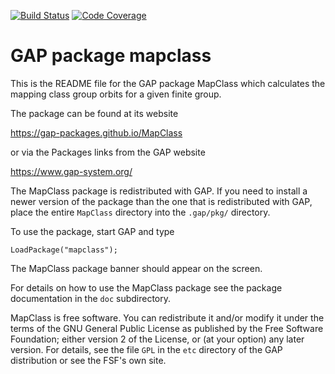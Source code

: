 [![Build Status](https://github.com/gap-packages/MapClass/workflows/CI/badge.svg?branch=master)](https://github.com/gap-packages/MapClass/actions?query=workflow%3ACI+branch%3Amaster)
[![Code Coverage](https://codecov.io/github/gap-packages/MapClass/coverage.svg?branch=master&token=)](https://codecov.io/gh/gap-packages/MapClass)

# GAP package mapclass

This is the README file for the GAP package MapClass which calculates 
the mapping class group orbits for a given finite group.

The package can be found at its website 

https://gap-packages.github.io/MapClass

or via the Packages links from the GAP website

https://www.gap-system.org/

The MapClass package is redistributed with GAP. If you need to install
a newer version of the package than the one that is redistributed with
GAP, place the entire `MapClass` directory into the `.gap/pkg/` directory.

To use the package, start GAP and type

    LoadPackage("mapclass");

The MapClass package banner should appear on the screen. 

For details on  how  to  use  the  MapClass  package  see  the  package
documentation in the `doc` subdirectory.

MapClass is free software. You can redistribute it and/or modify it
under the terms of the GNU General Public License as published by the
Free Software Foundation; either version 2 of the License, or (at your
option) any later version. For details, see the file `GPL` in the
`etc` directory of the GAP distribution or see the FSF's own site.

